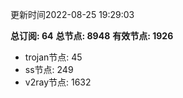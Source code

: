 更新时间2022-08-25 19:29:03

**总订阅: 64**
**总节点: 8948**
**有效节点: 1926**
- trojan节点: 45
- ss节点: 249
- v2ray节点: 1632
